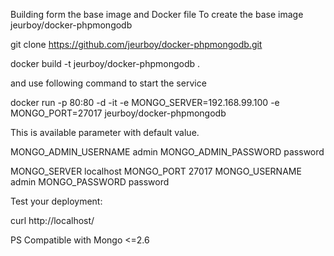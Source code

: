 Building form the base image and Docker file
To create the base image jeurboy/docker-phpmongodb

git clone https://github.com/jeurboy/docker-phpmongodb.git

docker build -t jeurboy/docker-phpmongodb .

and use following command to start the service

docker run -p 80:80 -d -it -e MONGO_SERVER=192.168.99.100 -e MONGO_PORT=27017 jeurboy/docker-phpmongodb

This is available parameter with default value.

MONGO_ADMIN_USERNAME        admin
MONGO_ADMIN_PASSWORD        password

MONGO_SERVER        localhost
MONGO_PORT          27017
MONGO_USERNAME      admin
MONGO_PASSWORD      password

Test your deployment:

curl http://localhost/

PS Compatible with Mongo <=2.6

